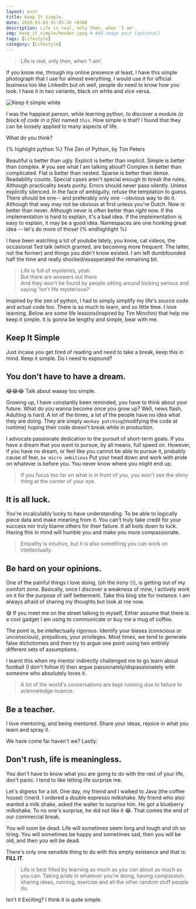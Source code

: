 ```yaml
---
layout: post
title: Keep It Simple.
date: 2020-03-03 01:05:20 +0300
description: Life is real, only then, when 'I am'.
img: keep_it_simple/header.jpeg # Add image post (optional)
tags: [Lifestyle]
category: [Lifestyle]
---
```

> Life is real, only then, when 'I am'.

If you know me, through my online presence at least, I have this simple photograph that I use for almost everything. 
I would use it for official business too like LinkedIn but oh well, people do need to know how you look.
I have it in two variants, black on white and vice versa.

![Keep it simple white](/blog/assets/img/keep_it_simple/keep_it_simple_white.jpg)

I was the happiest person, while learning python, to discover a module _(a block of code in a file)_ named `this`. 
How simple is that? I found that they can be loosely applied to many aspects of life. 

What do you think? 

{% highlight python %}
The Zen of Python, by Tim Peters

Beautiful is better than ugly.
Explicit is better than implicit.
Simple is better than complex. # you see what I am talking about?
Complex is better than complicated.
Flat is better than nested.
Sparse is better than dense.
Readability counts.
Special cases aren't special enough to break the rules.
Although practicality beats purity.
Errors should never pass silently.
Unless explicitly silenced.
In the face of ambiguity, refuse the temptation to guess.
There should be one-- and preferably only one --obvious way to do it.
Although that way may not be obvious at first unless you're Dutch.
Now is better than never.
Although never is often better than *right* now.
If the implementation is hard to explain, it's a bad idea.
If the implementation is easy to explain, it may be a good idea.
Namespaces are one honking great idea -- let's do more of those!
{% endhighlight %}

I have been watching a lot of youtube lately, you know, cat videos, the occasional Ted talk (which granted, are becoming more frequent. 
The latter, not the former) and things you didn't know existed. I am left dumbfounded half the time and really shocked/exasperated the remaining bit.
> Life is full of mysteries, yeah <br/>
  But there are answers out there <br/> 
  And they won't be found by people sitting around looking serious and saying 'Isn't life mysterious?'

Inspired by the zen of python, I had to simply simplify my life's source code and actual code too. 
There is so much to learn, and so little time. I love learning. Below are some life lessons(inspired by Tim Minchin) that help me keep it simple. It is gonna be lengthy and simple, bear with me.
 
## Keep It Simple
 
Just incase you get tired of reading and need to take a break, keep this in mind. Keep it simple. Do I need to expound?
 
## You don't have to have a dream.
 
😂😂😂 Talk about waaay too simple. 

Growing up, I have constantly been reminded, you have to think about your future. 
What do you wanna become once you grow up? Well, news flash, Adulting is hard. A lot of the times, a lot of the people have no idea what they are doing. 
They are simply `monkey patching`(modifying the code at runtime) hoping their code doesn't break while in production.

I advocate passionate dedication to the pursuit of short-term goals. If you have a dream that you want to pursue, by all means, full speed on. 
However, if you have no dream, or feel like you cannot be able to pursue it, probably cause of fear, `be micro ambitious`
Put your head down and work with pride on whatever is before you. You never know where you might end up.

> If you focus too far on what is in front of you, you won't see the shiny thing at the corner of your eye.

## It is all luck.

You're incalculably lucky to have understanding. To be able to logically piece data and make meaning from it. You can't truly take credit for your success nor truly blame others for their failure.
It all boils down to luck. Having this in mind will humble you and make you more compassionate.

> Empathy is intuitive, but it is also something you can work on intellectually.

## Be hard on your opinions.

One of the painful things I love doing, (oh the irony 🙄), is getting out of my comfort zone. 
Basically, once I discover a weakness of mine, I actively work on it for the purpose of self betterment. Take this blog site for instance. I am always afraid of sharing my thoughts but look at me now.

😅 If you meet me on the street talking to myself, Either assume that there is a cool gadget I am using to communicate or buy me a mug of coffee.

The point is, be intellectually rigorous. 
Identify your biases (conscious or unconscious), prejudices, your privileges. Most times, we tend to generate false dichotomies and then try to argue one point using two entirely different sets of assumptions. 

I learnt this when my mentor indirectly challenged me to go learn about football (I don't follow it) then argue passionately/dispassionately with someone who absolutely loves it.

> A lot of the world's conversations are kept running due to failure to acknowledge nuance.

## Be a teacher.

I love mentoring, and being mentored. Share your ideas, rejoice in what you learn and spray it.

We have come far haven't we? Lastly:

## Don't rush, life is meaningless.

You don't have to know what you are going to do with the rest of your life, don't panic. I tend to like letting life surprise me.

Let's digress for a bit. One day, my friend and I walked to Java (the coffee house) 🙄nerd. I ordered a double espresso milkshake. 
My friend who also wanted a milk shake, asked the waiter to surprise him. He got a blueberry milkshake. To no one's surprise, he did not like it 😂. That comes the end of our commercial break.

You will soon be dead. Life will sometimes seem long and tough and oh so tiring. You will sometimes be happy and sometimes sad, then you will be old, and then you will be dead.

There's only one sensible thing to do with this empty existence and that is: **FILL IT**.

> Life is best filled by learning as much as you can about as much as you can. Taking pride in whatever you're doing, having compassion, sharing ideas, running, exercise and all the other random stuff people do. 

Isn't it Exciting? I think it is quite simple.
